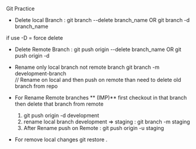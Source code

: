Git Practice

- Delete local Branch :
    git branch --delete branch_name       OR  git branch -d branch_name  

if use -D = force delete  

- Delete Remote Branch :
    git push origin --delete branch_name  OR  git push origin -d 
    
- Rename only local branch not remote branch
    git branch -m development-branch  
    // Rename on local and then push on remote than need to delete old branch from repo

- For Rename Remote branches 
  ** (IMP)** first checkout in that branch then delete that branch from remote  
	1. git push origin -d development
	2. rename local branch development => staging : git branch -m staging
	3. After Rename push on Remote  : git push origin -u staging
- For remove local changes 
    git restore .


